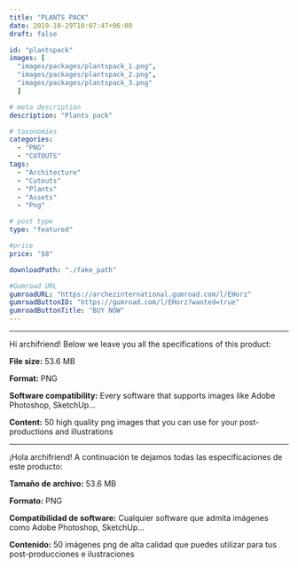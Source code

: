 ```yaml
---
title: "PLANTS PACK"
date: 2019-10-29T10:07:47+06:00
draft: false

id: "plantspack"
images: [
  "images/packages/plantspack_1.png",
  "images/packages/plantspack_2.png",
  "images/packages/plantspack_3.png"
  ]

# meta description
description: "Plants pack"

# taxonomies
categories:
  - "PNG"
  - "CUTOUTS"
tags:
  - "Architecture"
  - "Cutouts"
  - "Plants"
  - "Assets"
  - "Png"

# post type
type: "featured"

#price
price: "$8"

downloadPath: "./fake_path"

#Gumroad URL
gumroadURL: "https://archezinternational.gumroad.com/l/EHorz"
gumroadButtonID: "https://gumroad.com/l/EHorz?wanted=true"
gumroadButtonTitle: "BUY NOW"
---
```


___

Hi archifriend! Below we leave you all the specifications of this product:

**File size:** 53.6 MB

**Format:** PNG

**Software compatibility:** Every software that supports images like Adobe Photoshop, SketchUp...

**Content:** 50 high quality png images that you can use for your post-productions and illustrations

_____

¡Hola archifriend! A continuación te dejamos todas las especificaciones de este producto:

**Tamaño de archivo:** 53.6 MB

**Formato:** PNG

**Compatibilidad de software:** Cualquier software que admita imágenes como Adobe Photoshop, SketchUp...

**Contenido:** 50 imágenes png de alta calidad que puedes utilizar para tus post-producciones e ilustraciones